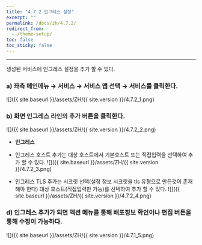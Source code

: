 ```yaml
---
title: "4.7.2 인그레스 설정"
excerpt: ""
permalink: /docs/zh/4.7.2/
redirect_from:
  - /theme-setup/
toc: false
toc_sticky: false
---
```


---
생성된 서비스에 인그레스 설정을 추가 할 수 있다.

### a\) 좌측 메인메뉴 → 서비스 → 서비스 맵 선택 → 서비스를 클릭한다.
![]({{ site.baseurl }}/assets/ZH/{{ site.version }}/4.7.2_1.png)

### b\) 화면 인그레스 라인의 추가 버튼을 클릭한다.
![]({{ site.baseurl }}/assets/ZH/{{ site.version }}/4.7.2_2.png)

* **인그레스**

* 인그레스 호스트 추가는 대상 호스트에서 기본호스트 또는 직접입력을 선택하여 추가 할 수 있다.
![]({{ site.baseurl }}/assets/ZH/{{ site.version }}/4.7.2_3.png)

* 인그레스 TLS 추가는 시크릿 선택(설정 정보 시크릿을 tls 유형으로 만든것이 존재해야 한다) 대상 호스트(직접입력만 가능)를 선택하여 추가 할 수 있다.
![]({{ site.baseurl }}/assets/ZH/{{ site.version }}/4.7.2_4.png)

### d\) 인그레스 추가가 되면 액션 메뉴를 통해 배포정보 확인이나 편집 버튼을 통해 수정이 가능하다.
![]({{ site.baseurl }}/assets/ZH/{{ site.version }}/4.7.1_5.png)
